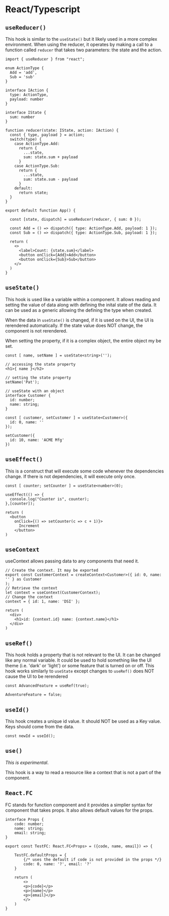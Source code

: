# React/Typescript

## `useReducer()`

This hook is similar to the `useState()` but it likely used in a more complex environment. When using the reducer, it operates by making a call to a function called `reducer` that takes two parameters: the state and the action.

```tsx
import { useReducer } from "react";

enum ActionType { 
  Add = 'add', 
  Sub = 'sub' 
}

interface IAction {
  type: ActionType,
  payload: number
}

interface IState {
  sum: number
}

function reducer(state: IState, action: IAction) {
  const { type, payload } = action;
  switch(type) {
    case ActionType.Add:
      return {
        ...state, 
        sum: state.sum + payload
      }
    case ActionType.Sub:
      return {
        ...state, 
        sum: state.sum - payload
      }
    default: 
      return state;
  }
}

export default function App() {

  const [state, dispatch] = useReducer(reducer, { sum: 0 });

  const Add = () => dispatch({ type: ActionType.Add, payload: 1 });
  const Sub = () => dispatch({ type: ActionType.Sub, payload: 1 });
  
  return (
    <>
      <label>Count: {state.sum}</label>
      <button onClick={Add}>Add</button>
      <button onClick={Sub}>Sub</button>
    </>
  )
}
```

## `useState()`

This hook is used like a variable within a component. It allows reading and setting the value of data along with defining the inital state of the data. It can be used as a generic allowing the defining the type when created.

When the data in `useState()` is changed, if it is used on the UI, the UI is rerendered automatically. If the state value does NOT change, the component is not rerendered.

When setting the property, if it is a complex object, the entire object my be set.

```tsx
const [ name, setName ] = useState<string>('');

// accessing the state property
<h1>{ name }</h2>

// setting the state property
setName('Pat');

// useState with an object
interface Customer {
  id: number;
  name: string;
}

const [ customer, setCustomer ] = useState<Customer>({
  id: 0, name: ''
});

setCustomer({
  id: 10, name: 'ACME Mfg'
})
```

## `useEffect()`

This is a construct that will execute some code whenever the dependencies change. If there is not dependencies, it will execute only once.

```tsx
const [ counter; setCounter ] = useState<number>(0);

useEffect(() => {
  console.log("Counter is", counter);
},[counter]);

return (
  <button 
    onClick={() => setCounter(c => c + 1)}>
      Increment
    </button>
)
```

## `useContext`

useContext allows passing data to any components that need it.

```tsx
// Create the context. It may be exported
export const CustomerContext = createContext<Customer>({ id: 0, name: '' } as Customer
);
// Retrieve the context
let context = useContext(CustomerContext);
// Change the context
context = { id: 1, name: 'DSI' };

return (
  <div>
    <h1>id: {context.id} name: {context.name}</h1>
  </div>
)
```

## `useRef()`

This hook holds a property that is not relevant to the UI. It can be changed like any normal variable. It could be used to hold something like the UI theme (i.e. 'dark' or 'light') or some feature that is turned on or off. This hook works similarly to `useState` except changes to `useRef()` does NOT cause the UI to be rerendered

```tsx
const AdvancedFeature = useRef(true);

AdventureFeature = false;
```

## `useId()`

This hook creates a unique id value. It should NOT be used as a Key value. Keys should come from the data.

```tsx
const newId = useId();
```

## `use()`

_This is experimental_.

This hook is a way to read a resource like a context that is not a part of the component.

## `React.FC`

FC stands for function component and it provides a simplier syntax for component that takes props. It also allows default values for the props.

```tsx
interface Props {
    code: number;
    name: string;
    email: string;
}

export const TestFC: React.FC<Props> = ({code, name, email}) => {

    TestFC.defaultProps = {
        {/* uses the default if code is not provided in the props */}
        code: 0, name: '?', email: '?'
    }

    return (
        <>
        <p>{code}</p> 
        <p>{name}</p>
        <p>{email}</p>
        </>
    )
}
```
